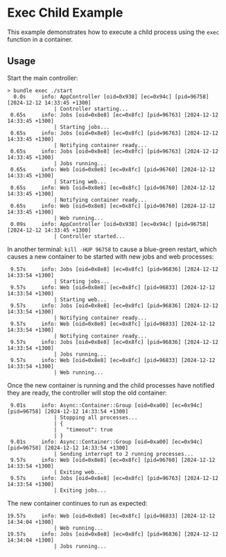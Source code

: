 # Exec Child Example

This example demonstrates how to execute a child process using the `exec` function in a container.

## Usage

Start the main controller:

```
> bundle exec ./start
  0.0s     info: AppController [oid=0x938] [ec=0x94c] [pid=96758] [2024-12-12 14:33:45 +1300]
               | Controller starting...
 0.65s     info: Jobs [oid=0x8e8] [ec=0x8fc] [pid=96763] [2024-12-12 14:33:45 +1300]
               | Starting jobs...
 0.65s     info: Jobs [oid=0x8e8] [ec=0x8fc] [pid=96763] [2024-12-12 14:33:45 +1300]
               | Notifying container ready...
 0.65s     info: Jobs [oid=0x8e8] [ec=0x8fc] [pid=96763] [2024-12-12 14:33:45 +1300]
               | Jobs running...
 0.65s     info: Web [oid=0x8e8] [ec=0x8fc] [pid=96760] [2024-12-12 14:33:45 +1300]
               | Starting web...
 0.65s     info: Web [oid=0x8e8] [ec=0x8fc] [pid=96760] [2024-12-12 14:33:45 +1300]
               | Notifying container ready...
 0.65s     info: Web [oid=0x8e8] [ec=0x8fc] [pid=96760] [2024-12-12 14:33:45 +1300]
               | Web running...
 0.09s     info: AppController [oid=0x938] [ec=0x94c] [pid=96758] [2024-12-12 14:33:45 +1300]
               | Controller started...
```

In another terminal: `kill -HUP 96758` to cause a blue-green restart, which causes a new container to be started with new jobs and web processes:

```
 9.57s     info: Jobs [oid=0x8e8] [ec=0x8fc] [pid=96836] [2024-12-12 14:33:54 +1300]
               | Starting jobs...
 9.57s     info: Web [oid=0x8e8] [ec=0x8fc] [pid=96833] [2024-12-12 14:33:54 +1300]
               | Starting web...
 9.57s     info: Jobs [oid=0x8e8] [ec=0x8fc] [pid=96836] [2024-12-12 14:33:54 +1300]
               | Notifying container ready...
 9.57s     info: Web [oid=0x8e8] [ec=0x8fc] [pid=96833] [2024-12-12 14:33:54 +1300]
               | Notifying container ready...
 9.57s     info: Jobs [oid=0x8e8] [ec=0x8fc] [pid=96836] [2024-12-12 14:33:54 +1300]
               | Jobs running...
 9.57s     info: Web [oid=0x8e8] [ec=0x8fc] [pid=96833] [2024-12-12 14:33:54 +1300]
               | Web running...
```

Once the new container is running and the child processes have notified they are ready, the controller will stop the old container:

```
 9.01s     info: Async::Container::Group [oid=0xa00] [ec=0x94c] [pid=96758] [2024-12-12 14:33:54 +1300]
               | Stopping all processes...
               | {
               |   "timeout": true
               | }
 9.01s     info: Async::Container::Group [oid=0xa00] [ec=0x94c] [pid=96758] [2024-12-12 14:33:54 +1300]
               | Sending interrupt to 2 running processes...
 9.57s     info: Web [oid=0x8e8] [ec=0x8fc] [pid=96760] [2024-12-12 14:33:54 +1300]
               | Exiting web...
 9.57s     info: Jobs [oid=0x8e8] [ec=0x8fc] [pid=96763] [2024-12-12 14:33:54 +1300]
               | Exiting jobs...
```

The new container continues to run as expected:

```
19.57s     info: Web [oid=0x8e8] [ec=0x8fc] [pid=96833] [2024-12-12 14:34:04 +1300]
               | Web running...
19.57s     info: Jobs [oid=0x8e8] [ec=0x8fc] [pid=96836] [2024-12-12 14:34:04 +1300]
               | Jobs running...
```

